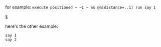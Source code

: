 for example: `execute positioned ~ ~1 ~ as @a[distance=..1] run say 1`  

§  
  
here's the other example:
```
say 1
say 2
```
